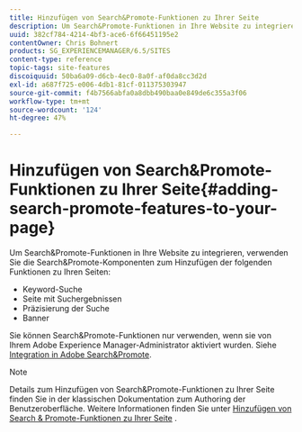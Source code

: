 ```yaml
---
title: Hinzufügen von Search&Promote-Funktionen zu Ihrer Seite
description: Um Search&Promote-Funktionen in Ihre Website zu integrieren, verwenden Sie die Search&Promote-Komponenten, um Schlüsselwortsuchen, Suchergebnisseiten, Suchverfeinerung und Bannerfunktionen zu Ihrer Seite hinzuzufügen.
uuid: 382cf784-4214-4bf3-ace6-6f66451195e2
contentOwner: Chris Bohnert
products: SG_EXPERIENCEMANAGER/6.5/SITES
content-type: reference
topic-tags: site-features
discoiquuid: 50ba6a09-d6cb-4ec0-8a0f-af0da8cc3d2d
exl-id: a687f725-e006-4db1-81cf-011375303947
source-git-commit: f4b7566abfa0a8dbb490baa0e849de6c355a3f06
workflow-type: tm+mt
source-wordcount: '124'
ht-degree: 47%

---
```


# Hinzufügen von Search&amp;Promote-Funktionen zu Ihrer Seite{#adding-search-promote-features-to-your-page}

Um Search&amp;Promote-Funktionen in Ihre Website zu integrieren, verwenden Sie die Search&amp;Promote-Komponenten zum Hinzufügen der folgenden Funktionen zu Ihren Seiten:

* Keyword-Suche
* Seite mit Suchergebnissen
* Präzisierung der Suche
* Banner

Sie können Search&amp;Promote-Funktionen nur verwenden, wenn sie von Ihrem Adobe Experience Manager-Administrator aktiviert wurden. Siehe [Integration in Adobe Search&amp;Promote](/help/sites-administering/search-and-promote.md).

>[!NOTE]
>
>Details zum Hinzufügen von Search&amp;Promote-Funktionen zu Ihrer Seite finden Sie in der klassischen Dokumentation zum Authoring der Benutzeroberfläche. Weitere Informationen finden Sie unter [Hinzufügen von Search &amp; Promote-Funktionen zu Ihrer Seite](/help/sites-classic-ui-authoring/classic-feature-search-promote.md) .
